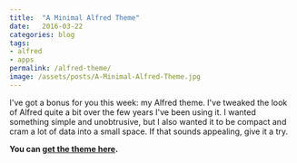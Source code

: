 ```yaml
---
title:  "A Minimal Alfred Theme"
date:   2016-03-22
categories: blog
tags:
- alfred
- apps
permalink: /alfred-theme/
image: /assets/posts/A-Minimal-Alfred-Theme.jpg
---
```

I've got a bonus for you this week: my Alfred theme. I've tweaked the look of Alfred quite a bit over the few years I've been using it. I wanted something simple and unobtrusive, but I also wanted it to be compact and cram a lot of data into a small space. If that sounds appealing, give it a try.
<!--more-->

__You can [get the theme here](/assets/files/mnml.alfredappearance).__